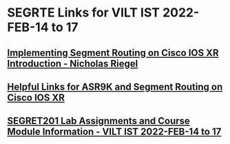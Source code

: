 # SEGRTE Links for VILT IST 2022-FEB-14 to 17
## [Implementing Segment Routing on Cisco IOS XR Introduction - Nicholas Riegel](https://docs.google.com/presentation/d/1APWPvkudW1HiEAT-FTe_lEcssnkEk7jE8FuuMVAfhyM/edit?usp=sharing)
## [Helpful Links for ASR9K and Segment Routing on Cisco IOS XR](https://docs.google.com/document/d/1RFZEV2qxnsR05hWsKrO9dyimbteiWZRqAUyQdQ4PqZE/edit?usp=sharing)
## [SEGRET201 Lab Assignments and Course Module Information - VILT IST 2022-FEB-14 to 17](https://docs.google.com/spreadsheets/d/1hOXyuW8rrcB98vtk_o6wiPvWy-LZr09f0A0RPvvK70g/edit?usp=sharing)
